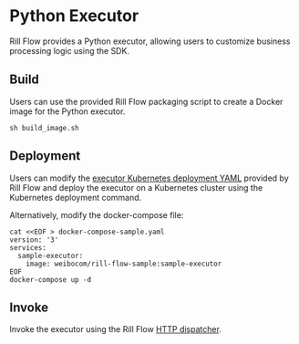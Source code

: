 # Python Executor
Rill Flow provides a Python executor, allowing users to customize business processing logic using the SDK.

## Build
Users can use the provided Rill Flow packaging script to create a Docker image for the Python executor.
```shell
sh build_image.sh
```

## Deployment
Users can modify the [executor Kubernetes deployment YAML](../../docs/samples/executor/deploy-sample-executor.yaml) provided by Rill Flow and deploy the executor on a Kubernetes cluster using the Kubernetes deployment command.

Alternatively, modify the docker-compose file:
```shell
cat <<EOF > docker-compose-sample.yaml
version: '3'
services:
  sample-executor:
    image: weibocom/rill-flow-sample:sample-executor 
EOF
docker-compose up -d
```

## Invoke
Invoke the executor using the Rill Flow [HTTP dispatcher](https://rill-flow.github.io/docs/user-guide/defination/task-and-dispatcher#http-协议派发器).